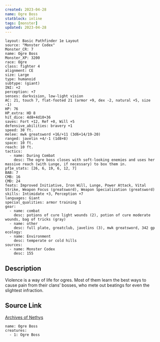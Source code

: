 ```yaml
---
created: 2023-04-28
name: Ogre Boss
statblock: inline
tags: [monster]
updated: 2023-04-28
---
```

```statblock
layout: Basic Pathfinder 1e Layout
source: "Monster Codex"
Monster_CR: 7
name: Ogre Boss
Monster_XP: 3200
race: Ogre
class: fighter 4
alignment: CE
size: Large
type: humanoid
subtype: (giant)
INI: +2
perception: +7
senses: darkvision, low-light vision
AC: 21, touch 7, flat-footed 21 (armor +9, dex -2, natural +5, size -1)
HP: 76
HP_extra: HD 8
hit_dice: 4d8+4d10+36
saves: Fort +12, Ref +0, Will +5
defensive_abilities: bravery +1
speed: 30 ft.
melee: mwk greatsword +16/+11 (3d6+14/19-20)
ranged: javelin +4/-1 (1d8+8)
space: 10 ft.
reach: 10 ft.
tactics:
  - name: During Combat
    desc: The ogre boss closes with soft-looking enemies and uses her massive reach (with Lunge, if necessary) to box them in.
pf1e_stats: [26, 6, 19, 6, 12, 7]
BAB: 7
CMB: 16
CMD: 24
feats: Improved Initiative, Iron Will, Lunge, Power Attack, Vital Strike, Weapon Focus (greatsword), Weapon Specialization (greatsword)
skills: Intimidate +3, Perception +7
languages: Giant
special_qualities: armor training 1
gear:
  - name: combat
    desc: potions of cure light wounds (2), potion of cure moderate wounds, bag of tricks (gray)
  - name: other
    desc: full plate, greatclub, javelins (3), mwk greatsword, 342 gp
ecology:
  - name: Environment
    desc: temperate or cold hills
sources:
  - name: Monster Codex
    desc: 155
```
## Description
Violence is a way of life for ogres. Most of them learn the best ways to cause pain from their clans’ bosses, who mete out beatings for even the slightest infraction.
## Source Link
[Archives of Nethys](https://aonprd.com/MonsterDisplay.aspx?ItemName=Ogre%20Boss)
```encounter-table
name: Ogre Boss
creatures:
  - 1: Ogre Boss
```
